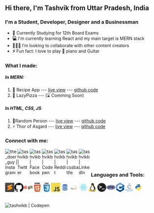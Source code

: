 


## Hi there, I'm Tashvik from Uttar Pradesh, India

### I'm a Student, Developer, Designer and a Businessman
- **📖** Currently Studying for 12th Board Exams
- **💻** I'm currently learning React and my main target is MERN stack
- **🧑‍🤝‍🧑** I’m looking to collaborate with other content creators
- **⚡** Fun fact: I love to play **🎹** piano and Guitar

### What I made:
##### In MERN:
1. 🍜 Recipe App --- [live view](https://recipe-app-tashvikb.herokuapp.com/) --- [github code](https://github.com/tashvikb/recipe-app)
2. 🍕 LazyPizza --- (⌛ Comming Soon)

##### In HTML, CSS, JS
1. 🧍Random Person --- [live view](https://random-person.netlify.app/) --- [github code](https://github.com/tashvikb/random-person)
2. ⚡ Thor of Asgard --- [live view](https://tashvikb.github.io/thorofasgard.github.io/) --- [github code](https://github.com/tashvikb/thorofasgard.github.io)

<!---- Add some spotify music and more ----->



### Connect with me:

[<img align="left" alt="the_doer_guy | Instagram" width="40px" src="https://cdn.jsdelivr.net/npm/simple-icons@v3/icons/instagram.svg" />][instagram]

[<img align="left" alt="tashvikb | Twitter" width="40px" src="https://cdn.jsdelivr.net/npm/simple-icons@v3/icons/twitter.svg" />][twitter]

[<img align="left" alt="tashvikb | Facebook" width="40px" src="https://cdn.jsdelivr.net/npm/simple-icons@v3/icons/facebook.svg" />][facebook]

[<img align="left" alt="tashvikb | Codepen" width="40px" src="https://cdn.jsdelivr.net/npm/simple-icons@v3/icons/codepen.svg" />][codepen]

[<img align="left" alt="tashvikb | Reddit" width="40px" src="https://cdn.jsdelivr.net/npm/simple-icons@v3/icons/reddit.svg" />][reddit]

[<img align="left" alt="tashvikb | cssbattle" width="40px" src="https://pbs.twimg.com/profile_images/1114446136302084096/BIu19jPP_400x400.png" />][cssbattle]

[<img align="left" alt="tashvikb | LinkedIn" width="40px" src="https://cdn.jsdelivr.net/npm/simple-icons@v3/icons/linkedin.svg" />][linkedin]

<br />
<br />
<br />

### Languages and Tools:

<img align="left" alt="Sublime Text" width="30px" src="https://raw.githubusercontent.com/github/explore/80688e429a7d4ef2fca1e82350fe8e3517d3494d/topics/sublime-text/sublime-text.png" />
<img align="left" alt="GitHub" width="30px" src="https://raw.githubusercontent.com/github/explore/78df643247d429f6cc873026c0622819ad797942/topics/github/github.png" />
<img align="left" alt="Git" width="30px" src="https://raw.githubusercontent.com/github/explore/80688e429a7d4ef2fca1e82350fe8e3517d3494d/topics/git/git.png" />
<img align="left" alt="HTML5" width="30px" src="https://raw.githubusercontent.com/github/explore/80688e429a7d4ef2fca1e82350fe8e3517d3494d/topics/html/html.png" />
<img align="left" alt="CSS3" width="30px" src="https://raw.githubusercontent.com/github/explore/80688e429a7d4ef2fca1e82350fe8e3517d3494d/topics/css/css.png" />
<img align="left" alt="JavaScript" width="30px" src="https://raw.githubusercontent.com/github/explore/80688e429a7d4ef2fca1e82350fe8e3517d3494d/topics/javascript/javascript.png" />
<img align="left" alt="SQL" width="30px" src="https://raw.githubusercontent.com/github/explore/80688e429a7d4ef2fca1e82350fe8e3517d3494d/topics/sql/sql.png" />
<img align="left" alt="MySQL" width="30px" src="https://raw.githubusercontent.com/github/explore/80688e429a7d4ef2fca1e82350fe8e3517d3494d/topics/mysql/mysql.png" />
<img align="left" alt="React" width="30px" src="https://raw.githubusercontent.com/github/explore/80688e429a7d4ef2fca1e82350fe8e3517d3494d/topics/react/react.png" />
<img align="left" alt="Linux" width="30px" src="https://raw.githubusercontent.com/github/explore/80688e429a7d4ef2fca1e82350fe8e3517d3494d/topics/linux/linux.png" />
<img align="left" alt="Terminal" width="30px" src="https://raw.githubusercontent.com/github/explore/80688e429a7d4ef2fca1e82350fe8e3517d3494d/topics/terminal/terminal.png" />
<img align="left" alt="PHP" width="30px" src="https://raw.githubusercontent.com/github/explore/80688e429a7d4ef2fca1e82350fe8e3517d3494d/topics/php/php.png">
<img align="left" alt="C++" width="30px" src="https://raw.githubusercontent.com/github/explore/80688e429a7d4ef2fca1e82350fe8e3517d3494d/topics/cpp/cpp.png">
<img align="left" alt="C" width="30px" src="https://raw.githubusercontent.com/github/explore/80688e429a7d4ef2fca1e82350fe8e3517d3494d/topics/c/c.png">
<img align="left" alt="Python" width="30px" src="https://raw.githubusercontent.com/github/explore/80688e429a7d4ef2fca1e82350fe8e3517d3494d/topics/python/python.png">

<br />
<br />
<br />

<!---- Buy me a Coffee ---->
[<img align="left" alt="tashvikb | Codepen" width="230px" src="https://www.buymeacoffee.com/assets/img/guidelines/download-assets-2.svg" />][buymeacoffee]
<!---- Links ---->

[instagram]: https://www.instagram.com/the_doer_guy
[twitter]: https://twitter.com/Tashvik2
[facebook]: https://www.facebook.com/tashvikb
[linkedin]: https://www.linkedin.com/in/tashvikb
[cssbattle]:https://cssbattle.dev/player/tashvikb
[codepen]:https://codepen.io/tashvikb
[buymeacoffee]:https://www.buymeacoffee.com/tashvikb
[reddit]:https://www.reddit.com/user/tashvik
